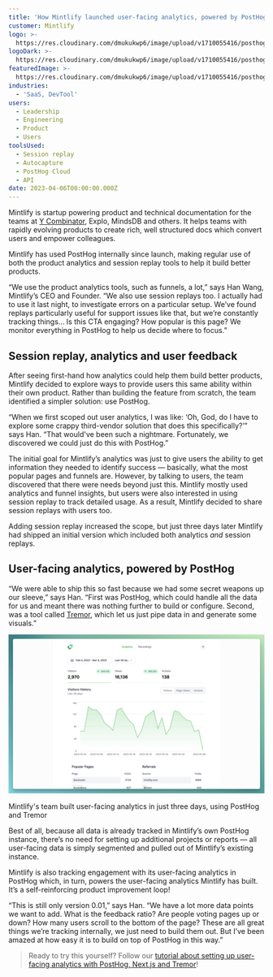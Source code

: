 ```yaml
---
title: 'How Mintlify launched user-facing analytics, powered by PostHog'
customer: Mintlify
logo: >-
  https://res.cloudinary.com/dmukukwp6/image/upload/v1710055416/posthog.com/contents/images/customers/mintlify/logo.svg
logoDark: >-
  https://res.cloudinary.com/dmukukwp6/image/upload/v1710055416/posthog.com/contents/images/customers/mintlify/logo_dark.svg
featuredImage: >-
  https://res.cloudinary.com/dmukukwp6/image/upload/v1710055416/posthog.com/contents/images/customers/mintlify/featured.png
industries:
  - 'SaaS, DevTool'
users:
  - Leadership
  - Engineering
  - Product
  - Users
toolsUsed:
  - Session replay
  - Autocapture
  - PostHog Cloud
  - API
date: 2023-04-06T00:00:00.000Z
---
```


Mintlify is startup powering product and technical documentation for the teams at [Y Combinator](/customers/ycombinator), Explo, MindsDB and others. It helps teams with rapidly evolving products to create rich, well structured docs which convert users and empower colleagues. 

Mintlify has used PostHog internally since launch, making regular use of both the product analytics and session replay tools to help it build better products. 

“We use the product analytics tools, such as funnels, a lot,” says Han Wang, Mintlify’s CEO and Founder. “We also use session replays too. I actually had to use it last night, to investigate errors on a particular setup. We’ve found replays particularly useful for support issues like that, but we’re constantly tracking things… Is this CTA engaging? How popular is this page? We monitor everything in PostHog to help us decide where to focus.”

<BorderWrapper>
<Quote
    imageSource="/images/customers/han.png"
    size="md"
    name="Han Wang"
    title="Founder & CEO, Mintlify"
    quote={`“You can quote me on this: PostHog is awesome. It’s a great tool. I’ve used a bunch of different analytics platforms in the past and PostHog stands out for it’s developer friendliness and user experience. I really, really love it.”`}
/>
</BorderWrapper>

## Session replay, analytics and user feedback

After seeing first-hand how analytics could help them build better products, Mintlify decided to explore ways to provide users this same ability within their own product. Rather than building the feature from scratch, the team identified a simpler solution: use PostHog. 

“When we first scoped out user analytics, I was like: ‘Oh, God, do I have to explore some crappy third-vendor solution that does this specifically?’” says Han. “That would've been such a nightmare. Fortunately, we discovered we could just do this with PostHog.”

The initial goal for Mintlify’s analytics was just to give users the ability to get information they needed to identify success — basically, what the most popular pages and funnels are. However, by talking to users, the team discovered that there were needs beyond just this. Mintlify mostly used analytics and funnel insights, but users were also interested in using session replay to track detailed usage. As a result, Mintlify decided to share session replays with users too. 

Adding session replay increased the scope, but just three days later Mintlify had shipped an initial version which included both analytics _and_ session replays.

## User-facing analytics, powered by PostHog

“We were able to ship this so fast because we had some secret weapons up our sleeve,” says Han. “First was PostHog, which could handle all the data for us and meant there was nothing further to build or configure. Second, was a tool called [Tremor](https://www.tremor.so/), which let us just pipe data in and generate some visuals.”

![Mintlify Analytics Powered By PostHog](../images/customers/mintlify/mintlify-analytics.png)
<Caption>Mintlify's team built user-facing analytics in just three days, using PostHog and Tremor</Caption>

Best of all, because all data is already tracked in Mintlify’s own PostHog instance, there’s no need for setting up additional projects or reports — all user-facing data is simply segmented and pulled out of Mintlify’s existing instance. 

Mintlify is also tracking engagement with its user-facing analytics in PostHog which, in turn, powers the user-facing analytics Mintlify has built. It’s a self-reinforcing product improvement loop!

“This is still only version 0.01,” says Han. “We have a lot more data points we want to add. What is the feedback ratio? Are people voting pages up or down? How many users scroll to the bottom of the page? These are all great things we’re tracking internally, we just need to build them out. But I’ve been amazed at how easy it is to build on top of PostHog in this way.”

> Ready to try this yourself? Follow our [tutorial about setting up user-facing analytics with PostHog, Next.js and Tremor](/tutorials/customer-facing-analytics)!
